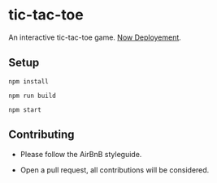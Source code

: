 # tic-tac-toe

An interactive tic-tac-toe game. [Now Deployement](https://origin-react-starter-yasqlsnquw.now.sh/).

## Setup

```
npm install
```
```
npm run build
```
```
npm start
```

## Contributing

* Please follow the AirBnB styleguide.

* Open a pull request, all contributions will be considered.

